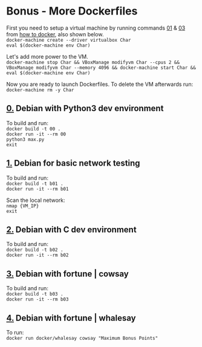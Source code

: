 # Bonus - More Dockerfiles

First you need to setup a virtual machine by running commands [01](https://github.com/anyaschukin/Docker/blob/master/00_how_to_docker/01) & [03](https://github.com/anyaschukin/Docker/blob/master/00_how_to_docker/03) from [how to docker](https://github.com/anyaschukin/Docker/tree/master/00_how_to_docker), also shown below. <br>
```docker-machine create --driver virtualbox Char``` <br>
```eval $(docker-machine env Char)```

Let's add more power to the VM. <br>
```docker-machine stop Char && VBoxManage modifyvm Char --cpus 2 && VBoxManage modifyvm Char --memory 4096 && docker-machine start Char && eval $(docker-machine env Char)```

Now you are ready to launch Dockerfiles. To delete the VM afterwards run: <br>
```docker-machine rm -y Char```


## [0.](https://github.com/anyaschukin/Docker/blob/master/02_bonus/b00/Dockerfile) Debian with Python3 dev environment

To build and run: <br>
```docker build -t 00 .``` <br>
```docker run -it --rm 00``` <br>
```python3 max.py``` <br>
```exit```


## [1.](https://github.com/anyaschukin/Docker/blob/master/02_bonus/b01/Dockerfile) Debian for basic network testing

To build and run: <br>
```docker build -t b01 .``` <br>
```docker run -it --rm b01``` <br>

Scan the local network: <br>
```nmap {VM_IP}``` <br>
```exit```


## [2.](https://github.com/anyaschukin/Docker/blob/master/02_bonus/b02/Dockerfile) Debian with C dev environment

To build and run: <br>
```docker build -t b02 .``` <br>
```docker run -it --rm b02```


## [3.](https://github.com/anyaschukin/Docker/blob/master/02_bonus/b03/Dockerfile) Debian with fortune | cowsay

To build and run: <br>
```docker build -t b03 .``` <br>
```docker run -it --rm b03```


## [4.](https://github.com/anyaschukin/Docker/blob/master/02_bonus/b04/Dockerfile) Debian with fortune | whalesay

To run: <br>
```docker run docker/whalesay cowsay "Maximum Bonus Points"```

